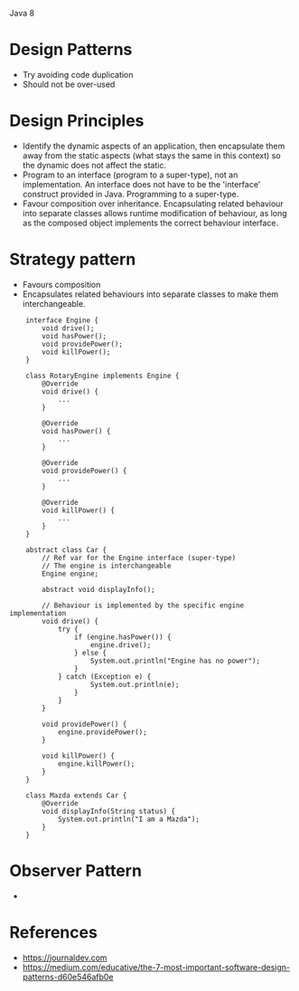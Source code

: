 Java 8
# Design Patterns
- Try avoiding code duplication
- Should not be over-used

# Design Principles
- Identify the dynamic aspects of an application, then encapsulate them away from the static aspects (what stays the same in this context) so the dynamic does not affect the static.
- Program to an interface (program to a super-type), not an implementation. An interface does not have to be the 'interface' construct provided in Java. Programming to a super-type.
- Favour composition over inheritance. Encapsulating related behaviour into separate classes allows runtime modification of behaviour, as long as the composed object implements the correct behaviour interface.

# Strategy pattern
- Favours composition
- Encapsulates related behaviours into separate classes to make them interchangeable.

```
	interface Engine {
		void drive();
		void hasPower();
		void providePower();
		void killPower();
	}
	
	class RotaryEngine implements Engine {
		@Override
		void drive() {
			...
		}
		
		@Override
		void hasPower() {
			...
		}
		
		@Override
		void providePower() {
			...
		}
		
		@Override
		void killPower() {
			...
		}
	}

	abstract class Car {
		// Ref var for the Engine interface (super-type)
		// The engine is interchangeable
		Engine engine;
		
		abstract void displayInfo();
		
		// Behaviour is implemented by the specific engine implementation
		void drive() {
			try {
				if (engine.hasPower()) {
					engine.drive();
				} else {
					System.out.println("Engine has no power");
				}
			} catch (Exception e) {
					System.out.println(e);
				}
			}
		}
		
		void providePower() {
			engine.providePower();
		}
		
		void killPower() {
			engine.killPower();
		}
	}
	
	class Mazda extends Car {
		@Override
		void displayInfo(String status) {
			System.out.println("I am a Mazda");
		}
	}
```

# Observer Pattern
- 

# References
- https://journaldev.com
- https://medium.com/educative/the-7-most-important-software-design-patterns-d60e546afb0e
